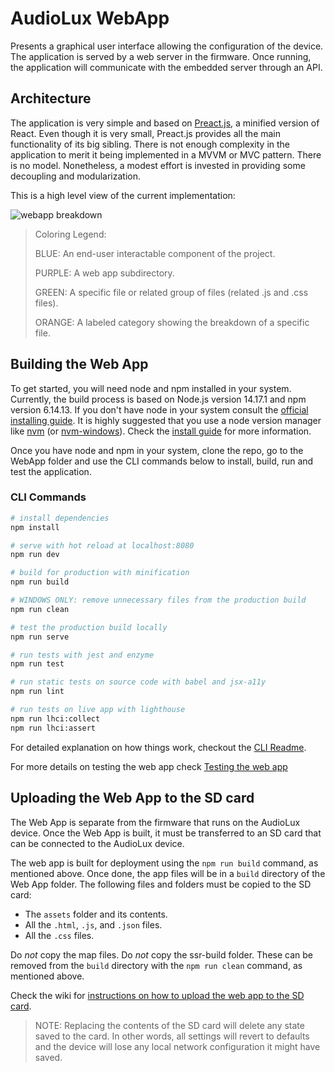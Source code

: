 # AudioLux WebApp

Presents a graphical user interface allowing the configuration of the device. 
The application is served by a web server in the firmware. Once running, the
application will communicate with the embedded server through an API.

## Architecture

The application is very simple and based on [Preact.js](https://preactjs.com/), a minified version of React. 
Even though it is very small, Preact.js provides all the main functionality of its big
sibling. There is not enough complexity in the application to merit it being implemented
in a MVVM or MVC pattern. There is no model. Nonetheless, a modest effort is invested in
providing some decoupling and modularization.

This is a high level view of the current implementation:

![webapp breakdown](https://github.com/user-attachments/assets/0d963b15-a872-48d3-adab-40014a351759)

>Coloring Legend:
>
>BLUE: An end-user interactable component of the project.
>
>PURPLE: A web app subdirectory.
>
>GREEN: A specific file or related group of files (related .js and .css files).
>
>ORANGE: A labeled category showing the breakdown of a specific file.

## Building the Web App

To get started, you will need node and npm installed in your system. Currently, the build
process is based on Node.js version 14.17.1 and npm version 6.14.13. If you don't have node 
in your system consult the 
[official installing guide](https://docs.npmjs.com/downloading-and-installing-node-js-and-npm). It 
is highly suggested that you use a node version manager like 
[nvm](https://github.com/creationix/nvm) (or [nvm-windows](https://github.com/coreybutler/nvm-windows)).
Check the [install guide](https://www.freecodecamp.org/news/node-version-manager-nvm-install-guide/) for
more information.

Once you have node and npm in your system, clone the repo, go to the WebApp folder and use the CLI commands below to install, build, run and test the application.


### CLI Commands

```bash
# install dependencies
npm install

# serve with hot reload at localhost:8080
npm run dev

# build for production with minification
npm run build

# WINDOWS ONLY: remove unnecessary files from the production build
npm run clean

# test the production build locally
npm run serve

# run tests with jest and enzyme
npm run test

# run static tests on source code with babel and jsx-a11y
npm run lint

# run tests on live app with lighthouse
npm run lhci:collect
npm run lhci:assert
```

For detailed explanation on how things work, checkout the [CLI Readme](https://github.com/developit/preact-cli/blob/master/README.md).

For more details on testing the web app check [Testing the web app](https://github.com/OPEnSLab-OSU/Nanolux/wiki/The-Web-App#testing-the-web-app)

## Uploading the Web App to the SD card

The Web App is separate from the firmware that runs on the AudioLux device. Once the Web App is built, it must be transferred to an SD card that can be connected to the AudioLux device.

The web app is built for deployment using the `npm run build` command, as mentioned above. Once done, the app files will be in a `build` directory of the Web App folder. The following files and folders must be copied to the SD card:

 - The `assets` folder and its contents.
 - All the `.html`, `.js`, and `.json` files.
 - All the `.css` files.

Do _not_ copy the map files. Do _not_ copy the ssr-build folder. These can be removed from the `build` directory with the `npm run clean` command, as mentioned above.

Check the wiki for 
[instructions on how to upload the web app to the SD card](https://github.com/OPEnSLab-OSU/Nanolux/wiki/The-Web-App#setting-up-the-sd-card).

>NOTE: Replacing the contents of the SD card will delete any state saved to the card. In other words, all settings will revert to defaults and the device will lose any local network configuration it might have saved.

